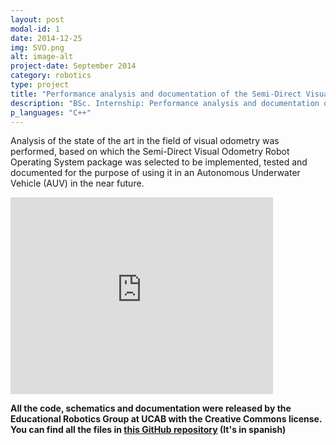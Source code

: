 ```yaml
---
layout: post
modal-id: 1
date: 2014-12-25
img: SVO.png
alt: image-alt
project-date: September 2014
category: robotics
type: project
title: "Performance analysis and documentation of the Semi-Direct Visual Odometry ROS package"
description: "BSc. Internship: Performance analysis and documentation of the Semi-Direct Visual Odometry ROS package."
p_languages: "C++"
---
```


Analysis of the state of the art in the field of visual odometry was performed, based on
which the Semi-Direct Visual Odometry Robot Operating System package was selected
to be implemented, tested and documented for the purpose of using it in an Autonomous
Underwater Vehicle (AUV) in the near future.

<embed width="420" height="315"
src="http://www.youtube.com/watch?v=QoQYBjscoxM">

<b>All the code, schematics and documentation were released by the Educational Robotics Group at UCAB with the Creative Commons license. You can find all the files in <a href="https://github.com/YoshuaNava/GrupoRoboticaEducativaUCAB">this GitHub repository</a> (It's in spanish) </b>
